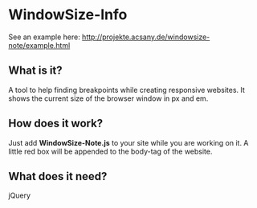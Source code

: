# WindowSize-Info
See an example here: http://projekte.acsany.de/windowsize-note/example.html

## What is it?
A tool to help finding breakpoints while creating responsive websites.
It shows the current size of the browser window in px and em.

## How does it work?
Just add **WindowSize-Note.js** to your site while you are working on it. A little red box will be appended to the body-tag of the website.

## What does it need?
jQuery
